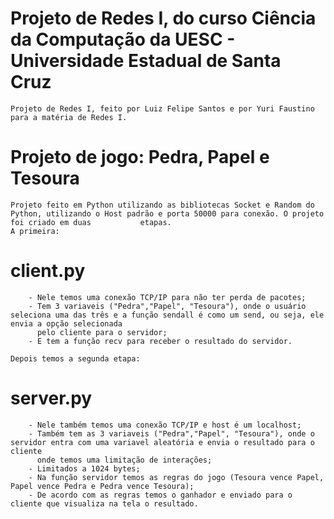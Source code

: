 # Projeto de Redes I, do curso Ciência da Computação da UESC - Universidade Estadual de Santa Cruz
    
    Projeto de Redes I, feito por Luiz Felipe Santos e por Yuri Faustino para a matéria de Redes I.
    
# Projeto de jogo: Pedra, Papel e Tesoura

    Projeto feito em Python utilizando as bibliotecas Socket e Random do Python, utilizando o Host padrão e porta 50000 para conexão. O projeto foi criado em duas           etapas. 
    A primeira:
    
# client.py
       
        - Nele temos uma conexão TCP/IP para não ter perda de pacotes;
        - Tem 3 variaveis ("Pedra","Papel", "Tesoura"), onde o usuário seleciona uma das três e a função sendall é como um send, ou seja, ele envia a opção selecionada
          pelo cliente para o servidor;
        - E tem a função recv para receber o resultado do servidor.

    Depois temos a segunda etapa:
    
# server.py
        
        - Nele também temos uma conexão TCP/IP e host é um localhost;
        - Também tem as 3 variaveis ("Pedra","Papel", "Tesoura"), onde o servidor entra com uma variavel aleatória e envia o resultado para o cliente 
          onde temos uma limitação de interações;
        - Limitados a 1024 bytes;
        - Na função servidor temos as regras do jogo (Tesoura vence Papel, Papel vence Pedra e Pedra vence Tesoura);
        - De acordo com as regras temos o ganhador e enviado para o cliente que visualiza na tela o resultado.

        
